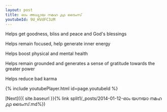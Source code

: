 ```yaml
---
layout: post
title: ഓം അധ്യായ നമഹ ൧൧ ടൈംസ്
youtubeId: 9U_HVdFC3zM
---
```

 
 
Helps get goodness, bliss and peace and God's blessings
 
Helps remain focused, help generate inner energy 
 
Helps boost physical and mental health 
 
Helps remain grounded and generates a sense of gratitude towards the greater power 
 
Helps reduce bad karma
 
 
 
 


{% include youtubePlayer.html id=page.youtubeId %}
 
[Next]({{ site.baseurl }}{% link  split1/_posts/2014-01-12-ഓം യഗ്നയാ നമഹ ൧൧ ടൈംസ്.md%})
 
